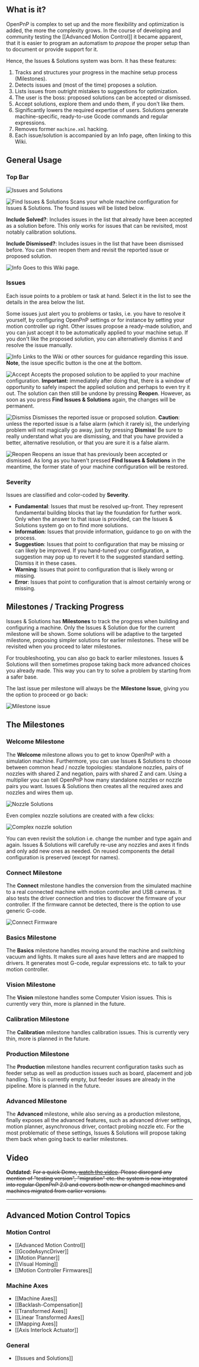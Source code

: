 ## What is it?
OpenPnP is complex to set up and the more flexibility and optimization is added, the more the complexity grows. In the course of developing and community testing the [[Advanced Motion Control]] it became apparent, that it is easier to program an automatism to _propose_ the proper setup than to document or provide support for it.

Hence, the Issues & Solutions system was born. It has these features:

1. Tracks and structures your progress in the machine setup process (Milestones).
2. Detects issues and (most of the time) proposes a solution.
3. Lists issues from outright mistakes to suggestions for optimization.
4. The user is the boss: proposed solutions can be accepted or dismissed.
5. Accept solutions, explore them and undo them, if you don't like them.
6. Significantly lowers the required expertise of users. Solutions generate machine-specific, ready-to-use Gcode commands and regular expressions.
7. Removes former `machine.xml` hacking.
8. Each issue/solution is accompanied by an Info page, often linking to this Wiki.

## General Usage

### Top Bar

![Issues and Solutions](https://user-images.githubusercontent.com/9963310/118361321-376e7700-b58b-11eb-8ea8-48a8c6dc6ff0.png)

![Find Issues & Solutions](https://user-images.githubusercontent.com/9963310/118360497-338d2580-b588-11eb-801b-7acd6c0886d4.png) Scans your whole machine configuration for Issues & Solutions. The found issues will be listed below. 

**Include Solved?**: Includes issues in the list that already have been accepted as a solution before. This only works for issues that can be revisited, most notably calibration solutions. 

**Include Dismissed?**: Includes issues in the list that have been dismissed before. You can then reopen them and revisit the reported issue or proposed solution. 

![Info](https://user-images.githubusercontent.com/9963310/118359670-d8a5ff00-b584-11eb-9f89-b46d004b4630.png) Goes to this Wiki page. 

### Issues

Each issue points to a problem or task at hand. Select it in the list to see the details in the area below the list.

Some issues just alert you to problems or tasks, i.e. you have to resolve it yourself, by configuring OpenPnP settings or for instance by setting your motion controller up right. Other issues propose a ready-made solution, and you can just accept it to be automatically applied to your machine setup. If you don't like the proposed solution, you can alternatively dismiss it and resolve the issue manually. 

![Info](https://user-images.githubusercontent.com/9963310/118359670-d8a5ff00-b584-11eb-9f89-b46d004b4630.png) Links to the Wiki or other sources for guidance regarding this issue. **Note**, the issue specific button is the one at the bottom. 

![Accept](https://user-images.githubusercontent.com/9963310/118359624-9f6d8f00-b584-11eb-875d-b89c068e97de.png) Accepts the proposed solution to be applied to your machine configuration. **Important:** immediately after doing that, there is a window of opportunity to safely inspect the applied solution and perhaps to even try it out. The solution can then still be undone by pressing **Reopen**. However, as soon as you press **Find Issues & Solutions** again, the changes will be permanent. 

![Dismiss](https://user-images.githubusercontent.com/9963310/118359604-8d8bec00-b584-11eb-9fe1-1816ec853985.png) Dismisses the reported issue or proposed solution. **Caution**: unless the reported issue is a false alarm (which it rarely is), the underlying problem will not magically go away, just by pressing **Dismiss**! Be sure to really understand what you are dismissing, and that you have provided a better, alternative resolution, or that you are sure it is a false alarm.

![Reopen](https://user-images.githubusercontent.com/9963310/118359592-7fd66680-b584-11eb-9259-3103db8c6e0c.png) Reopens an issue that has previously been accepted or dismissed. As long as you haven't pressed **Find Issues & Solutions** in the meantime, the former state of your machine configuration will be restored. 

### Severity

Issues are classified and color-coded by **Severity**. 

* **Fundamental**: Issues that must be resolved up-front. They represent fundamental building blocks that lay the foundation for further work. Only when the answer to that issue is provided, can the Issues & Solutions system go on to find more solutions. 
* **Information**: Issues that provide information, guidance to go on with the process. 
* **Suggestion**: Issues that point to configuration that may be missing or can likely be improved. If you hand-tuned your configuration, a suggestion may pop up to revert it to the suggested standard setting. Dismiss it in these cases. 
* **Warning**: Issues that point to configuration that is likely wrong or missing. 
* **Error**: Issues that point to configuration that is almost certainly wrong or missing. 

## Milestones / Tracking Progress

Issues & Solutions has **Milestones** to track the progress when building and configuring a machine. Only the Issues & Solution due for the current milestone will be shown. Some solutions will be adaptive to the targeted milestone, proposing simpler solutions for earlier milestones. These will be revisited when you proceed to later milestones. 

For troubleshooting, you can also go back to earlier milestones. Issues & Solutions will then sometimes propose taking back more advanced choices you already made. This way you can try to solve a problem by starting from a safer base. 

The last issue per milestone will always be the **Milestone Issue**, giving you the option to proceed or go back:

![Milestone issue](https://user-images.githubusercontent.com/9963310/116826874-95b45680-ab96-11eb-9d04-c67612b5ba61.png)

## The Milestones

### Welcome Milestone 
The **Welcome** milestone allows you to get to know OpenPnP with a simulation machine. Furthermore, you can use Issues & Solutions to choose between common head / nozzle topologies: standalone nozzles, pairs of nozzles with shared Z and negation, pairs with shared Z and cam. Using a multiplier you can tell OpenPnP how many standalone nozzles or nozzle pairs you want. Issues & Solutions then creates all the required axes and nozzles and wires them up. 

![Nozzle Solutions](https://user-images.githubusercontent.com/9963310/116826397-0f971080-ab94-11eb-83a0-f00aa16103ef.png)

Even complex nozzle solutions are created with a few clicks:

![Complex nozzle solution](https://user-images.githubusercontent.com/9963310/116826561-e32fc400-ab94-11eb-9354-e14ac4b391a3.png)

You can even revisit the solution i.e. change the number and type again and again. Issues & Solutions will carefully re-use any nozzles and axes it finds and only add new ones as needed. On reused components the detail configuration is preserved (except for names).  

### Connect Milestone 
The **Connect** milestone handles the conversion from the simulated machine to a real connected machine with motion controller and USB cameras. It also tests the driver connection and tries to discover the firmware of your controller. If the firmware cannot be detected, there is the option to use generic G-code.

![Connect Firmware](https://user-images.githubusercontent.com/9963310/116827634-56880480-ab9a-11eb-9ee4-d0581348daa6.png)


### Basics Milestone 
The **Basics**  milestone handles moving around the machine and switching vacuum and lights. It makes sure all axes have letters and are mapped to drivers. It generates most G-code, regular expressions etc. to talk to your motion controller.

### Vision Milestone 
The **Vision** milestone handles some Computer Vision issues. This is currently very thin, more is planned in the future. 

### Calibration Milestone 
The **Calibration** milestone handles calibration issues. This is currently very thin, more is planned in the future. 

### Production Milestone 
The **Production** milestone handles recurrent configuration tasks such as feeder setup as well as production issues such as board, placement and job handling. This is currently empty, but feeder issues are already in the pipeline. More is planned in the future. 

### Advanced Milestone
The **Advanced** milestone, while also serving as a production milestone, finally exposes all the advanced features, such as advanced driver settings, motion planner, asynchronous driver, contact probing nozzle etc. For the most problematic of these settings, Issues & Solutions will propose taking them back when going back to earlier milestones.


## Video

**Outdated:** ~~For a quick Demo, [watch the video](https://youtu.be/VVaZo6BfhOM). Please disregard any mention of "testing version", "migration" etc. the system is now integrated into regular OpenPnP 2.0 and covers both new or changed machines and machines migrated from earlier versions.~~

___

## Advanced Motion Control Topics

### Motion Control
- [[Advanced Motion Control]]
- [[GcodeAsyncDriver]]
- [[Motion Planner]]
- [[Visual Homing]]
- [[Motion Controller Firmwares]]

### Machine Axes
- [[Machine Axes]]
- [[Backlash-Compensation]]
- [[Transformed Axes]]
- [[Linear Transformed Axes]]
- [[Mapping Axes]] 
- [[Axis Interlock Actuator]]

### General
- [[Issues and Solutions]]
